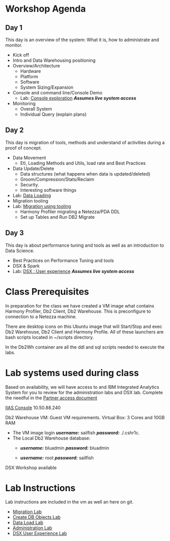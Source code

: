 # Workshop Agenda
## Day 1   
This day is an overview of the system: What it is, how to administrate and monitor.
* Kick off
* Intro and Data Warehousing positioning
* Overview/Architecture
  - Hardware
  - Platform
  - Software
  - System Sizing/Expansion
* Console and command line/Console Demo
  * Lab: [Console exploration](Labs/Admin/Admin.md)     ***Assumes live system access***
* Monitoring
  - Overall System
  - Individual Query (explain plans)

## Day 2
This day is migration of tools, methods and understand of activities during a proof of concept.
* Data Movement
  - Etl, Loading Methods and Utils, load rate and Best Practices
* Data Update/Delete
  - Data structures (what happens when data is updated/deleted)
  - Groom/Compression/Stats/Reclaim
  - Security.
  - Interesting software things
* Lab: [Data Loading](Labs/DataLoading/Readme.md)   
* Migration tooling
* Lab: [Migration using tooling](Labs/MigrationTooling/Readme.md)
  - Harmony Profiler migrating a Netezza/PDA DDL
  - Set up Tables and Run DB2 Migrate

## Day 3
This day is about performance tuning  and tools as well as an introduction to Data Science.
* Best Practices on Performance Tuning and tools
* DSX & Spark
* Lab: [DSX : User experience](Labs/AdvAnalytics/AnalyticsAdmin.md)  ***Assumes live system access***



# Class Prerequisites

  In preparation for the class we have created a VM image what contains Harmony Profiler, Db2 Client, Db2 Warehouse.   This is preconfigure to connection to a Netezza machine.

  There are desktop icons on this Ubuntu image that will Start/Stop and exec Db2 Warehouse, Db2 Client and Harmony Profile.  All of these launchers are bash scripts located in ~/scripts directory.

  In the Db2Wh container are all the ddl and sql scripts needed to execute the labs.

# Lab systems used during class

Based on availability, we will have access to and IBM Integrated Analytics System for you to review for the administration labs and DSX lab.   Complete the needful in the [Partner access document](./PartnerAccess.md)

[IIAS Console](https://10.50.88.240:8443/console) 10.50.88.240


Db2 Warehouse VM:  Guest VM requirements.   Virtual Box:   3 Cores and 10GB RAM
* The VM image login ***username:*** sailfish ***password:*** ./.cshr1c.
* The Local Db2 Warehouse database:
  * ***username:*** bluadmin ***password:*** bluadmin

  * ***username:*** root ***password:*** sailfish

DSX Workshop available

# Lab Instructions

Lab instructions are included in the vm as well an here on git.

* [Migration Lab](Labs/MigrationTooling/Readme.md)
* [Create DB Objects Lab](Labs/CreateDBObjects/Readme.md)
* [Data Load Lab](Labs/DataLoading/Readme.md)
* [Administration Lab](Labs/Admin/Admin.md)
* [DSX User Experience Lab](Labs/AdvAnalytics/AnalyticsAdmin.md)
